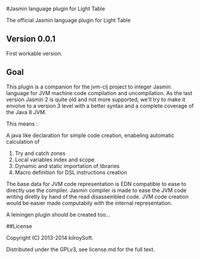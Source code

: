 #Jasmin language plugin for Light Table

The official Jasmin language plugin for Light Table

## Version 0.0.1

First workable version.

## Goal

This plugin is a companion for the jvm-clj project to integer Jasmin language for JVM machine code compilation and uncompilation. As the last version Jasmin 2 is quite old and not more supported, we'll try to make it envolve to a version 3 level with a better syntax and a complete coverage of the Java 8 JVM.

This means :

A java like declaration for simple code creation, enabeling automatic calculation of
1. Try and catch zones
2. Local variables index and scope
3. Dynamic and static importation of libraries
4. Macro definition for DSL instructions creation

The base data for JVM code representation is EDN compatible to ease to directly use the compiler. Jasmin compiler is made to ease the JVM code writing diretly by hand of the read disassembled code. JVM code creation would be easier made computabily with the internal representation.

A leiningen plugin should be created too...

##License

Copyright (C) 2013-2014 kilroySoft.

Distributed under the GPLv3, see license.md for the full text.
